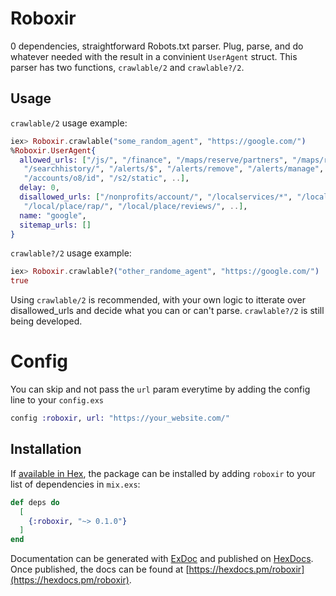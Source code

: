 # Roboxir

0 dependencies, straightforward Robots.txt parser. Plug, parse, and do whatever needed with the result in a convinient `UserAgent` struct.
This parser has two functions, `crawlable/2` and `crawlable?/2`.

## Usage

`crawlable/2` usage example:

```elixir
iex> Roboxir.crawlable("some_random_agent", "https://google.com/")
%Roboxir.UserAgent{
  allowed_urls: ["/js/", "/finance", "/maps/reserve/partners", "/maps/reserve",
   "/searchhistory/", "/alerts/$", "/alerts/remove", "/alerts/manage",
   "/accounts/o8/id", "/s2/static", ..],
  delay: 0,
  disallowed_urls: ["/nonprofits/account/", "/localservices/*", "/local/tab/",
   "/local/place/rap/", "/local/place/reviews/", ..],
  name: "google",
  sitemap_urls: []
}
```

`crawlable?/2` usage example:

```elixir
iex> Roboxir.crawlable?("other_randome_agent", "https://google.com/")
true
```

Using `crawlable/2` is recommended, with your own logic to itterate over disallowed_urls
and decide what you can or can't parse. `crawlable?/2` is still being developed.

# Config

You can skip and not pass the `url` param everytime by adding the config line to your `config.exs`

```elixir
config :roboxir, url: "https://your_website.com/"
```

## Installation

If [available in Hex](https://hex.pm/docs/publish), the package can be installed
by adding `roboxir` to your list of dependencies in `mix.exs`:

```elixir
def deps do
  [
    {:roboxir, "~> 0.1.0"}
  ]
end
```

Documentation can be generated with [ExDoc](https://github.com/elixir-lang/ex_doc)
and published on [HexDocs](https://hexdocs.pm). Once published, the docs can
be found at [https://hexdocs.pm/roboxir](https://hexdocs.pm/roboxir).
